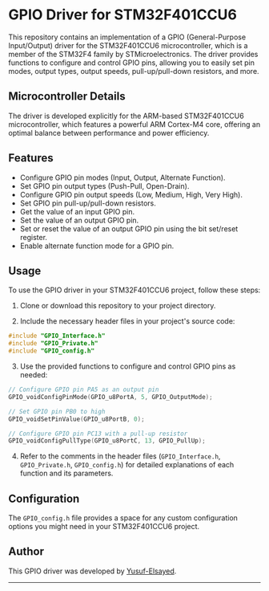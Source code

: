 # GPIO Driver for STM32F401CCU6

This repository contains an implementation of a GPIO (General-Purpose Input/Output) driver for the STM32F401CCU6 microcontroller, which is a member of the STM32F4 family by STMicroelectronics. The driver provides functions to configure and control GPIO pins, allowing you to easily set pin modes, output types, output speeds, pull-up/pull-down resistors, and more.

## Microcontroller Details

The driver is developed explicitly for the ARM-based STM32F401CCU6 microcontroller, which features a powerful ARM Cortex-M4 core, offering an optimal balance between performance and power efficiency.

## Features

- Configure GPIO pin modes (Input, Output, Alternate Function).
- Set GPIO pin output types (Push-Pull, Open-Drain).
- Configure GPIO pin output speeds (Low, Medium, High, Very High).
- Set GPIO pin pull-up/pull-down resistors.
- Get the value of an input GPIO pin.
- Set the value of an output GPIO pin.
- Set or reset the value of an output GPIO pin using the bit set/reset register.
- Enable alternate function mode for a GPIO pin.

## Usage

To use the GPIO driver in your STM32F401CCU6 project, follow these steps:

1. Clone or download this repository to your project directory.

2. Include the necessary header files in your project's source code:

```c
#include "GPIO_Interface.h"
#include "GPIO_Private.h"
#include "GPIO_config.h"
```

3. Use the provided functions to configure and control GPIO pins as needed:

```c
// Configure GPIO pin PA5 as an output pin
GPIO_voidConfigPinMode(GPIO_u8PortA, 5, GPIO_OutputMode);

// Set GPIO pin PB0 to high
GPIO_voidSetPinValue(GPIO_u8PortB, 0);

// Configure GPIO pin PC13 with a pull-up resistor
GPIO_voidConfigPullType(GPIO_u8PortC, 13, GPIO_PullUp);
```

4. Refer to the comments in the header files (`GPIO_Interface.h`, `GPIO_Private.h`, `GPIO_config.h`) for detailed explanations of each function and its parameters.

## Configuration

The `GPIO_config.h` file provides a space for any custom configuration options you might need in your STM32F401CCU6 project.

## Author

This GPIO driver was developed by [Yusuf-Elsayed](https://github.com/Yusuf-Elsayed).

---


